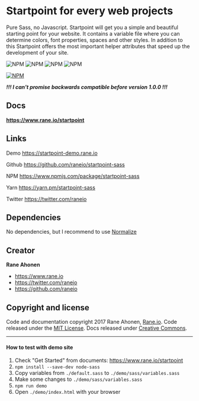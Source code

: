 # Startpoint for every web projects

Pure Sass, no Javascript. Startpoint will get you a simple and beautiful starting point for your website. It contains a variable file where you can determine colors, font properties, spaces and other styles. In addition to this Startpoint offers the most important helper attributes that speed up the development of your site.

![NPM](https://img.shields.io/github/issues/raneio/startpoint-sass.svg)
![NPM](https://img.shields.io/github/forks/raneio/startpoint-sass.svg)
![NPM](https://img.shields.io/github/stars/raneio/startpoint-sass.svg)
![NPM](https://img.shields.io/badge/license-MIT-blue.svg)

[![NPM](https://nodei.co/npm/startpoint-sass.png?compact=true)](https://nodei.co/npm/startpoint-sass/)

***!!! I can't promise backwards compatible before version 1.0.0 !!!***


## Docs
**https://www.rane.io/startpoint**


## Links

Demo https://startpoint-demo.rane.io

Github https://github.com/raneio/startpoint-sass

NPM https://www.npmjs.com/package/startpoint-sass

Yarn https://yarn.pm/startpoint-sass

Twitter https://twitter.com/raneio


## Dependencies
No dependencies, but I recommend to use [Normalize](https://necolas.github.io/normalize.css/)


## Creator
**Rane Ahonen**

- https://www.rane.io
- https://twitter.com/raneio
- https://github.com/raneio

## Copyright and license

Code and documentation copyright 2017 Rane Ahonen, [Rane.io](https://www.rane.io). Code released under the [MIT License](https://github.com/raneio/startpoint-sass/blob/master/LICENSE). Docs released under [Creative Commons](https://creativecommons.org/licenses/by/3.0/).

---

#### How to test with demo site

1. Check "Get Started" from documents: https://www.rane.io/startpoint
1. `npm install --save-dev node-sass`
1. Copy variables from `./default.sass` to `./demo/sass/variables.sass`
1. Make some changes to `./demo/sass/variables.sass`
1. `npm run demo`
1. Open `./demo/index.html` with your browser
